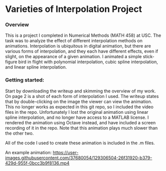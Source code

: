 # Varieties of Interpolation Project

### Overview
This is a project I completed in Numerical Methods (MATH 458) at USC. The task was to analyze the effect of different interpolation methods on animations. Interpolation is ubiquitous in digital animation, but there are various forms of interpolation, and they each have different effects, even if slight, on the appearance of a given animation. I animated a simple stick-figure bird in flight with polynomial interpolation, cubic spline interpolation, and linear spline interpolation.

### Getting started:
Start by downloading the writeup and skimming the overview of my work. On page 2 is a shot of each form of interpolation I used. The writeup states that by double-clicking on the image the viewer can view the animation. This no longer works as expected in this git repo, so I included the video files in the repo. Unfortunately I lost the original animation using linear spline interpolation, and no longer have access to a MATLAB license. I rendered the animation using Octave instead, and have included a screen recording of it in the repo. Note that this animation plays much slower than the other two.

All of the code I used to create these animation is included in the .m files.

An example animation:
https://user-images.githubusercontent.com/37680054/129306504-26f31920-b379-429d-955f-0bcc3b9f8136.mp4

